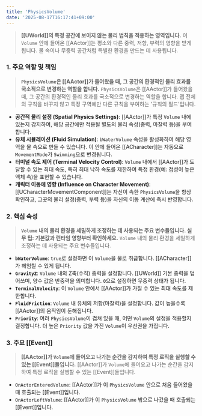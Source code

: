 ```yaml
---
title: 'PhysicsVolume'
date: '2025-08-17T16:17:41+09:00'
---
```

> **[[UWorld]]의 특정 공간에 보이지 않는 물리 법칙을 적용하는 영역입니다.** 이 `Volume` 안에 들어온 [[AActor]]는 평소와 다른 중력, 저항, 부력의 영향을 받게 됩니다. 물 속이나 무중력 공간처럼 특별한 환경을 만드는 데 사용됩니다.

### **1. 주요 역할 및 책임**
> **`PhysicsVolume`은 [[AActor]]가 들어왔을 때, 그 공간의 환경적인 물리 효과를 국소적으로 변경하는 역할을 합니다.**
`PhysicsVolume`은 [[AActor]]가 들어왔을 때, 그 공간의 환경적인 물리 효과를 국소적으로 변경하는 역할을 합니다. 맵 전체의 규칙을 바꾸지 않고 특정 구역에만 다른 규칙을 부여하는 '규칙의 필드'입니다.
* **공간적 물리 설정 (Spatial Physics Settings)**:
	[[AActor]]가 특정 `Volume` 내에 있는지 감지하여, 해당 공간에만 적용될 별도의 물리 속성(중력, 마찰력 등)을 부여합니다.
* **유체 시뮬레이션 (Fluid Simulation)**:
	`bWaterVolume` 속성을 활성화하여 해당 영역을 물 속으로 만들 수 있습니다. 이 안에 들어온 [[ACharacter]]는 자동으로 `MovementMode`가 `Swimming`으로 변경됩니다.
* **터미널 속도 제어 (Terminal Velocity Control)**:
	`Volume` 내에서 [[AActor]]가 도달할 수 있는 최대 속도, 특히 최대 낙하 속도를 제한하여 특정 환경(예: 점성이 높은 액체 속)을 표현할 수 있습니다.
* **캐릭터 이동에 영향 (Influence on Character Movement)**:
	[[UCharacterMovementComponent]]는 자신이 속한 `PhysicsVolume`을 항상 확인하고, 그곳의 물리 설정(중력, 부력 등)을 자신의 이동 계산에 즉시 반영합니다.

### **2. 핵심 속성**
> **`Volume` 내의 물리 환경을 세밀하게 조정하는 데 사용되는 주요 변수들입니다. 실무 팁: 기본값과 런타임 영향부터 확인하세요.**
`Volume` 내의 물리 환경을 세밀하게 조정하는 데 사용되는 주요 변수들입니다.
* **`bWaterVolume`**:
	`true`로 설정하면 이 `Volume`을 물로 취급합니다. [[ACharacter]]가 헤엄칠 수 있게 됩니다.
* **`GravityZ`**:
	`Volume` 내의 Z축(수직) 중력을 설정합니다. [[UWorld]] 기본 중력을 덮어쓰며, 양수 값은 반중력을 의미합니다. `0`으로 설정하면 무중력 상태가 됩니다.
* **`TerminalVelocity`**:
	이 `Volume` 안에서 [[AActor]]가 가질 수 있는 최대 속도를 제한합니다.
* **`FluidFriction`**:
	`Volume` 내 유체의 저항(마찰력)을 설정합니다. 값이 높을수록 [[AActor]]의 움직임이 둔해집니다.
* **`Priority`**:
	여러 `PhysicsVolume`이 겹쳐 있을 때, 어떤 `Volume`의 설정을 적용할지 결정합니다. 더 높은 `Priority` 값을 가진 `Volume`이 우선권을 가집니다.

### **3. 주요 [[Event]]**
> **[[AActor]]가 `Volume`에 들어오고 나가는 순간을 감지하여 특정 로직을 실행할 수 있는 [[Event]]들입니다.**
[[AActor]]가 `Volume`에 들어오고 나가는 순간을 감지하여 특정 로직을 실행할 수 있는 [[Event]]들입니다.
* `OnActorEnteredVolume`:
	[[AActor]]가 이 `PhysicsVolume` 안으로 처음 들어왔을 때 호출되는 [[Event]]입니다.
* `OnActorLeftVolume`:
	[[AActor]]가 이 `PhysicsVolume` 밖으로 나갔을 때 호출되는 [[Event]]입니다.